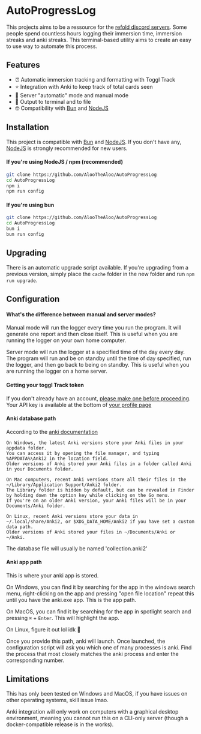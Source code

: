 # AutoProgressLog
This projects aims to be a ressource for the [refold discord servers](https://refold.la/join/). Some people spend countless hours logging their immersion time, immersion streaks and anki streaks. This terminal-based utility aims to create an easy to use way to automate this process.
## Features

* ⏰ Automatic immersion tracking and formatting with Toggl Track
* ⭐ Integration with Anki to keep track of total cards seen
* 🤖 Server "automatic" mode and manual mode
* 📄 Output to terminal and to file
* 🤓 Compatibility with [Bun](https://bun.sh/) and [NodeJS](https://nodejs.org/en)

## Installation

This project is compatible with [Bun](https://bun.sh/) and [NodeJS](https://nodejs.org/en). If you don't have any, [NodeJS](https://nodejs.org/en) is strongly recommended for new users.


#### If you're using NodeJS / npm (recommended)
```bash
git clone https://github.com/AlooTheAloo/AutoProgressLog
cd AutoProgressLog
npm i
npm run config
```

#### If you're using bun
```bash
git clone https://github.com/AlooTheAloo/AutoProgressLog
cd AutoProgressLog
bun i
bun run config
```

## Upgrading
There is an automatic upgrade script available. 
If you're upgrading from a previous version, simply place the `cache` folder in the new folder and run ```npm run upgrade```.


## Configuration

#### What's the difference between manual and server modes?
Manual mode will run the logger every time you run the program. It will generate one report and then close itself. This is useful when you are running the logger on your own home computer.

Server mode will run the logger at a specified time of the day every day. The program will run and be on standby until the time of day specified, run the logger, and then go back to being on standby. This is useful when you are running the logger on a home server.

#### Getting your toggl Track token
If you don't already have an account, [please make one before proceeding](https://toggl.com/). \
Your API key is available at the bottom of [your profile page](https://track.toggl.com/profile)

#### Anki database path

According to the [anki documentation](https://docs.ankiweb.net/files.html#:~:text=On%20Windows%2C%20the%20latest%20Anki,Anki%20in%20your%20Documents%20folder)
```
On Windows, the latest Anki versions store your Anki files in your appdata folder. 
You can access it by opening the file manager, and typing %APPDATA%\Anki2 in the location field. 
Older versions of Anki stored your Anki files in a folder called Anki in your Documents folder.

On Mac computers, recent Anki versions store all their files in the ~/Library/Application Support/Anki2 folder. 
The Library folder is hidden by default, but can be revealed in Finder by holding down the option key while clicking on the Go menu. 
If you're on an older Anki version, your Anki files will be in your Documents/Anki folder.

On Linux, recent Anki versions store your data in ~/.local/share/Anki2, or $XDG_DATA_HOME/Anki2 if you have set a custom data path. 
Older versions of Anki stored your files in ~/Documents/Anki or ~/Anki.
```
The database file will usually be named 'collection.anki2' 

#### Anki app path
This is where your anki app is stored. 

On Windows, you can find it by searching for the app in the windows search menu, right-clicking on the app and pressing "open file location" repeat this until you have the anki.exe app. This is the app path. 

On MacOS, you can find it by searching for the app in spotlight search and pressing `⌘` + `Enter`. This will highlight the app.

On Linux, figure it out lol idk 🤷

Once you provide this path, anki will launch. Once launched, the configuration script will ask you which one of many processes is anki. Find the process that most closely matches the anki process and enter the corresponding number.

#### 
## Limitations
This has only been tested on Windows and MacOS, if you have issues on other operating systems, skill issue lmao.

Anki integration will only work on computers with a graphical desktop environment, meaning you cannot run this on a CLI-only server (though a docker-compatible release is in the works).